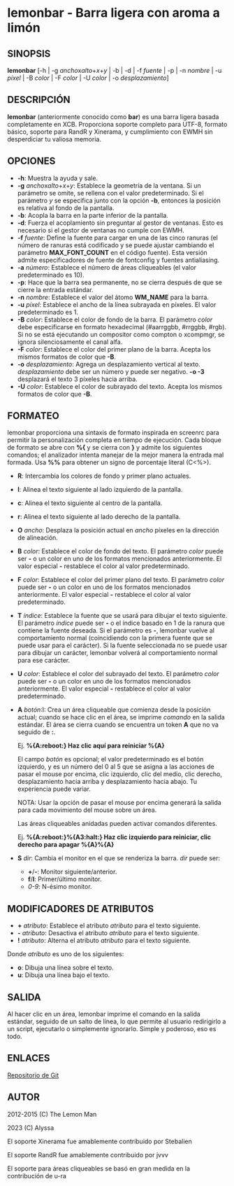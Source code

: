 # lemonbar - Barra ligera con aroma a limón

## SINOPSIS

**lemonbar** [-h | -g *ancho*x*alto*+*x*+*y* | -b | -d | -f *fuente* | -p | -n *nombre* | -u *píxel* | -B *color* | -F *color* | -U *color* | -o *desplazamiento*]

## DESCRIPCIÓN

**lemonbar** (anteriormente conocido como **bar**) es una barra ligera basada completamente en XCB. Proporciona soporte completo para UTF-8, formato básico, soporte para RandR y Xinerama, y cumplimiento con EWMH sin desperdiciar tu valiosa memoria.

## OPCIONES

- **-h**: Muestra la ayuda y sale.
- **-g** *ancho*x*alto*+*x*+*y*: Establece la geometría de la ventana. Si un parámetro se omite, se rellena con el valor predeterminado. Si el parámetro *y* se especifica junto con la opción **-b**, entonces la posición es relativa al fondo de la pantalla.
- **-b**: Acopla la barra en la parte inferior de la pantalla.
- **-d**: Fuerza el acoplamiento sin preguntar al gestor de ventanas. Esto es necesario si el gestor de ventanas no cumple con EWMH.
- **-f** *fuente*: Define la fuente para cargar en una de las cinco ranuras (el número de ranuras está codificado y se puede ajustar cambiando el parámetro **MAX_FONT_COUNT** en el código fuente). Esta versión admite especificadores de fuente de fontconfig y fuentes antialiasing.
- **-a** *número*: Establece el número de áreas cliqueables (el valor predeterminado es 10).
- **-p**: Hace que la barra sea permanente, no se cierra después de que se cierre la entrada estándar.
- **-n** *nombre*: Establece el valor del átomo **WM_NAME** para la barra.
- **-u** *píxel*: Establece el ancho de la línea subrayada en píxeles. El valor predeterminado es 1.
- **-B** *color*: Establece el color de fondo de la barra. El parámetro *color* debe especificarse en formato hexadecimal (#aarrggbb, #rrggbb, #rgb). Si no se está ejecutando un compositor como compton o xcompmgr, se ignora silenciosamente el canal alfa.
- **-F** *color*: Establece el color del primer plano de la barra. Acepta los mismos formatos de color que **-B**.
- **-o** *desplazamiento*: Agrega un desplazamiento vertical al texto. *desplazamiento* debe ser un número y puede ser negativo. **-o -3** desplazará el texto 3 píxeles hacia arriba.
- **-U** *color*: Establece el color de subrayado del texto. Acepta los mismos formatos de color que **-B**.

## FORMATEO

lemonbar proporciona una sintaxis de formato inspirada en screenrc para permitir la personalización completa en tiempo de ejecución. Cada bloque de formato se abre con **%{** y se cierra con **}** y admite los siguientes comandos; el analizador intenta manejar de la mejor manera la entrada mal formada. Usa **%%** para obtener un signo de porcentaje literal (C<%>).

- **R**: Intercambia los colores de fondo y primer plano actuales.
- **l**: Alinea el texto siguiente al lado izquierdo de la pantalla.
- **c**: Alinea el texto siguiente al centro de la pantalla.
- **r**: Alinea el texto siguiente al lado derecho de la pantalla.
- **O** *ancho*: Desplaza la posición actual en *ancho* píxeles en la dirección de alineación.
- **B** *color*: Establece el color de fondo del texto. El parámetro *color* puede ser **-** o un color en uno de los formatos mencionados anteriormente. El valor especial **-** restablece el color al valor predeterminado.
- **F** *color*: Establece el color del primer plano del texto. El parámetro *color* puede ser **-** o un color en uno de los formatos mencionados anteriormente. El valor especial **-** restablece el color al valor predeterminado.
- **T** *índice*: Establece la fuente que se usará para dibujar el texto siguiente. El parámetro *índice* puede ser **-** o el índice basado en 1 de la ranura que contiene la fuente deseada. Si el parámetro es **-**, lemonbar vuelve al comportamiento normal (coincidiendo con la primera fuente que se puede usar para el carácter). Si la fuente seleccionada no se puede usar para dibujar un carácter, lemonbar volverá al comportamiento normal para ese carácter.
- **U** *color*: Establece el color del subrayado del texto. El parámetro *color* puede ser **-** o un color en uno de los formatos mencionados anteriormente. El valor especial **-** restablece el color al valor predeterminado.
- **A** *botón*:I<comando>:
  Crea un área cliqueable que comienza desde la posición actual; cuando se hace clic en el área, se imprime *comando* en la salida estándar. El área se cierra cuando se encuentra un token **A** que no va seguido de **:**.

  Ej. **%{A:reboot:} Haz clic aquí para reiniciar %{A}**

  El campo *botón* es opcional; el valor predeterminado es el botón izquierdo, y es un número del 0 al 5 que se asigna a las acciones de pasar el mouse por encima, clic izquierdo, clic del medio, clic derecho, desplazamiento hacia arriba y desplazamiento hacia abajo. Tu experiencia puede variar.

  NOTA: Usar la opción de pasar el mouse por encima generará la salida para cada movimiento del mouse sobre un área.

  Las áreas cliqueables anidadas pueden activar comandos diferentes.

  Ej. **%{A:reboot:}%{A3:halt:} Haz clic izquierdo para reiniciar, clic derecho para apagar %{A}%{A}**

- **S** *dir*:
  Cambia el monitor en el que se renderiza la barra. *dir* puede ser:

  - **+**/**-**: Monitor siguiente/anterior.
  - **f**/**l**: Primer/último monitor.
  - *0-9*: N-ésimo monitor.

## MODIFICADORES DE ATRIBUTOS

- **+** *atributo*: Establece el atributo *atributo* para el texto siguiente.
- **-** *atributo*: Desactiva el atributo *atributo* para el texto siguiente.
- **!** *atributo*: Alterna el atributo *atributo* para el texto siguiente.

Donde *atributo* es uno de los siguientes:

- **o**: Dibuja una línea sobre el texto.
- **u**: Dibuja una línea bajo el texto.

## SALIDA

Al hacer clic en un área, lemonbar imprime el comando en la salida estándar, seguido de un salto de línea, lo que permite al usuario redirigirlo a un script, ejecutarlo o simplemente ignorarlo. Simple y poderoso, eso es todo.

## ENLACES

[Repositorio de Git](https://github.com/LemonBoy/bar)

## AUTOR

2012-2015 (C) The Lemon Man

2023 (C) Alyssa

El soporte Xinerama fue amablemente contribuido por Stebalien

El soporte RandR fue amablemente contribuido por jvvv

El soporte para áreas cliqueables se basó en gran medida en la contribución de u-ra
